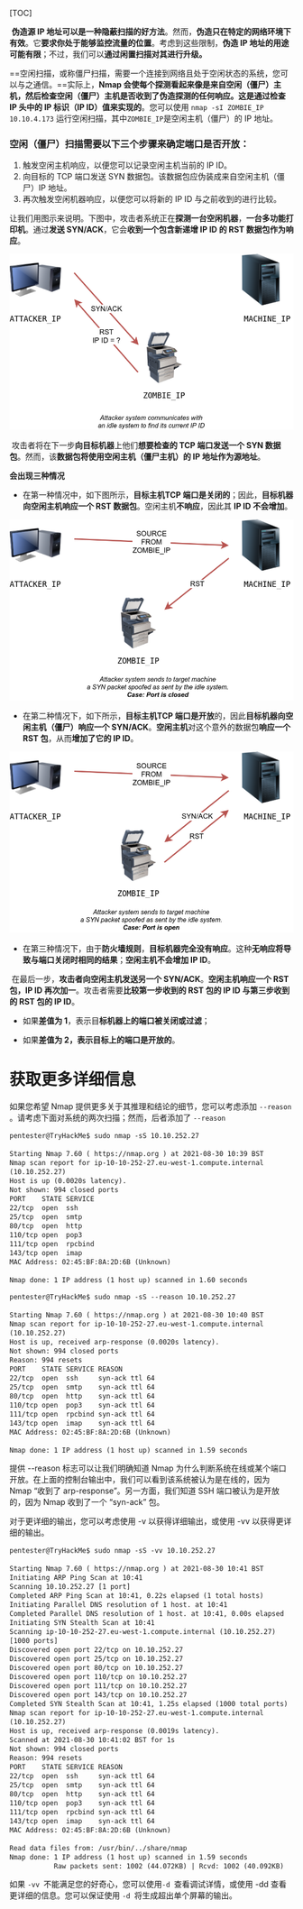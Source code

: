 [TOC]



​	**伪造源 IP 地址可以是一种隐蔽扫描的好方法**。然而，**伪造只在特定的网络环境下有效**。它**要求你处于能够监控流量的位置**。考虑到这些限制，**伪造 IP 地址的用途可能有限**；不过，我们可以**通过闲置扫描对其进行升级。**

​	==空闲扫描，或称僵尸扫描，需要一个连接到网络且处于空闲状态的系统，您可以与之通信。==实际上，**Nmap 会使每个探测看起来像是来自空闲（僵尸）主机，然后检查空闲（僵尸）主机是否收到了伪造探测的任何响应。**这是**通过检查 IP 头中的 IP 标识（IP ID）值来实现的**。您可以使用 `nmap -sI ZOMBIE_IP 10.10.4.173` 运行空闲扫描，其中` ZOMBIE_IP `是空闲主机（僵尸）的 IP 地址。



### 空闲（僵尸）扫描需要以下三个步骤来确定端口是否开放：

1. 触发空闲主机响应，以便您可以记录空闲主机当前的 IP ID。
2. 向目标的 TCP 端口发送 SYN 数据包。该数据包应伪装成来自空闲主机（僵尸）IP 地址。
3. 再次触发空闲机器响应，以便您可以将新的 IP ID 与之前收到的进行比较。



让我们用图示来说明。下图中，攻击者系统正在**探测一台空闲机器**，**一台多功能打印机**。通过**发送 SYN/ACK**，它会**收到一个包含新递增 IP ID 的 RST 数据包作为响应**。

![a93e181f0effe000554a8b307448bbb2](./../img/a93e181f0effe000554a8b307448bbb2.png)



​	攻击者将在下一步**向目标机器**上他们**想要检查的 TCP 端口发送一个 SYN 数据包**。然而，该**数据包将使用空闲主机（僵尸主机）的 IP 地址作为源地址**。

**会出现三种情况**

- 在第一种情况中，如下图所示，**目标主机TCP 端口是关闭的**；因此，**目标机器向空闲主机响应一个 RST 数据包**。空闲主机**不响应**，因此其 **IP ID 不会增加**。

![8e28bf940936ddbc2367b193ea3550b8](./../img/8e28bf940936ddbc2367b193ea3550b8.png)

- 在第二种情况下，如下所示，**目标主机TCP 端口是开放**的，因此**目标机器向空闲主机（僵尸）响应一个 SYN/ACK**。**空闲主机**对这个意外的数据包**响应一个 RST 包**，从而**增加了它的 IP ID**。

![2b0de492e2154a30760852e07cebae0e](./../img/2b0de492e2154a30760852e07cebae0e.png)

- 在第三种情况下，由于**防火墙规则**，**目标机器完全没有响应**。这种**无响应将导致与端口关闭时相同的结果**；**空闲主机不会增加 IP ID**。



​	在最后一步，**攻击者向空闲主机发送另一个 SYN/ACK**。**空闲主机响应一个 RST 包，IP ID 再次加一**。攻击者需要**比较第一步收到的 RST 包的 IP ID 与第三步收到的 RST 包的 IP ID**。

- 如果**差值为 1**，表示目**标机器上的端口被关闭或过滤**；

- 如果**差值为 2，表示目标上的端口是开放的**。



# 获取更多详细信息

如果您希望 Nmap 提供更多关于其推理和结论的细节，您可以考虑添加 `--reason` 。请考虑下面对系统的两次扫描；然而，后者添加了 `--reason `

```shell
pentester@TryHackMe$ sudo nmap -sS 10.10.252.27

Starting Nmap 7.60 ( https://nmap.org ) at 2021-08-30 10:39 BST
Nmap scan report for ip-10-10-252-27.eu-west-1.compute.internal (10.10.252.27)
Host is up (0.0020s latency).
Not shown: 994 closed ports
PORT    STATE SERVICE
22/tcp  open  ssh
25/tcp  open  smtp
80/tcp  open  http
110/tcp open  pop3
111/tcp open  rpcbind
143/tcp open  imap
MAC Address: 02:45:BF:8A:2D:6B (Unknown)

Nmap done: 1 IP address (1 host up) scanned in 1.60 seconds
```



```shell
pentester@TryHackMe$ sudo nmap -sS --reason 10.10.252.27

Starting Nmap 7.60 ( https://nmap.org ) at 2021-08-30 10:40 BST
Nmap scan report for ip-10-10-252-27.eu-west-1.compute.internal (10.10.252.27)
Host is up, received arp-response (0.0020s latency).
Not shown: 994 closed ports
Reason: 994 resets
PORT    STATE SERVICE REASON
22/tcp  open  ssh     syn-ack ttl 64
25/tcp  open  smtp    syn-ack ttl 64
80/tcp  open  http    syn-ack ttl 64
110/tcp open  pop3    syn-ack ttl 64
111/tcp open  rpcbind syn-ack ttl 64
143/tcp open  imap    syn-ack ttl 64
MAC Address: 02:45:BF:8A:2D:6B (Unknown)

Nmap done: 1 IP address (1 host up) scanned in 1.59 seconds
```



提供 --reason 标志可以让我们明确知道 Nmap 为什么判断系统在线或某个端口开放。在上面的控制台输出中，我们可以看到该系统被认为是在线的，因为 Nmap “收到了 arp-response”。另一方面，我们知道 SSH 端口被认为是开放的，因为 Nmap 收到了一个 “syn-ack” 包。

对于更详细的输出，您可以考虑使用 -v 以获得详细输出，或使用 -vv 以获得更详细的输出。

```shell
pentester@TryHackMe$ sudo nmap -sS -vv 10.10.252.27

Starting Nmap 7.60 ( https://nmap.org ) at 2021-08-30 10:41 BST
Initiating ARP Ping Scan at 10:41
Scanning 10.10.252.27 [1 port]
Completed ARP Ping Scan at 10:41, 0.22s elapsed (1 total hosts)
Initiating Parallel DNS resolution of 1 host. at 10:41
Completed Parallel DNS resolution of 1 host. at 10:41, 0.00s elapsed
Initiating SYN Stealth Scan at 10:41
Scanning ip-10-10-252-27.eu-west-1.compute.internal (10.10.252.27) [1000 ports]
Discovered open port 22/tcp on 10.10.252.27
Discovered open port 25/tcp on 10.10.252.27
Discovered open port 80/tcp on 10.10.252.27
Discovered open port 110/tcp on 10.10.252.27
Discovered open port 111/tcp on 10.10.252.27
Discovered open port 143/tcp on 10.10.252.27
Completed SYN Stealth Scan at 10:41, 1.25s elapsed (1000 total ports)
Nmap scan report for ip-10-10-252-27.eu-west-1.compute.internal (10.10.252.27)
Host is up, received arp-response (0.0019s latency).
Scanned at 2021-08-30 10:41:02 BST for 1s
Not shown: 994 closed ports
Reason: 994 resets
PORT    STATE SERVICE REASON
22/tcp  open  ssh     syn-ack ttl 64
25/tcp  open  smtp    syn-ack ttl 64
80/tcp  open  http    syn-ack ttl 64
110/tcp open  pop3    syn-ack ttl 64
111/tcp open  rpcbind syn-ack ttl 64
143/tcp open  imap    syn-ack ttl 64
MAC Address: 02:45:BF:8A:2D:6B (Unknown)

Read data files from: /usr/bin/../share/nmap
Nmap done: 1 IP address (1 host up) scanned in 1.59 seconds
           Raw packets sent: 1002 (44.072KB) | Rcvd: 1002 (40.092KB)
```

如果 `-vv `不能满足您的好奇心，您可以使用`-d `查看调试详情，或使用 -dd 查看更详细的信息。您可以保证使用 `-d `将生成超出单个屏幕的输出。